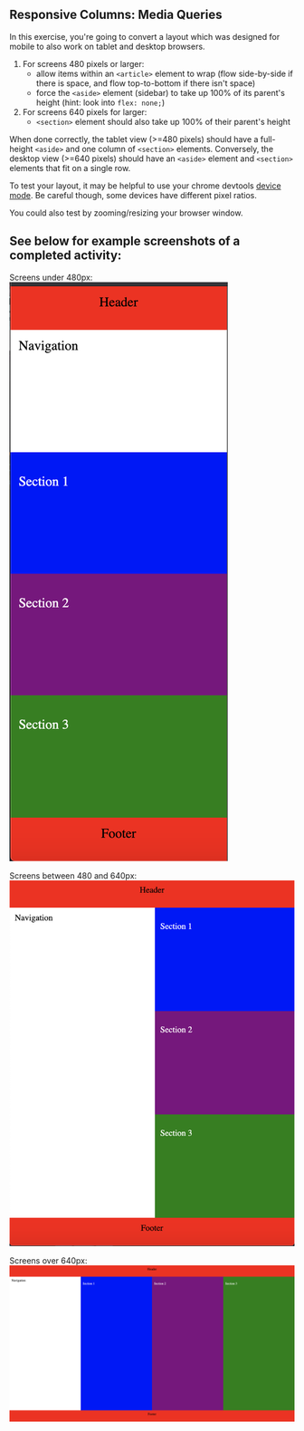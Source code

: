 ## Responsive Columns: Media Queries
In this exercise, you're going to convert a layout which was designed for mobile to also work on tablet and desktop browsers.

1.  For screens 480 pixels or larger:
    *   allow items within an `<article>` element to wrap (flow side-by-side if there is space, and flow top-to-bottom if there isn't space)
    *   force the `<aside>` element (sidebar) to take up 100% of its parent's height (hint: look into `flex: none;`)
2.  For screens 640 pixels for larger:
    *   `<section>` element should also take up 100% of their parent's height

When done correctly, the tablet view (>=480 pixels) should have a full-height `<aside>` and one column of `<section>` elements. Conversely, the desktop view (>=640 pixels) should have an `<aside>` element and `<section>` elements that fit on a single row.

To test your layout, it may be helpful to use your chrome devtools [device mode](https://developers.google.com/web/tools/chrome-devtools/device-mode). Be careful though, some devices have different pixel ratios.

You could also test by zooming/resizing your browser window.

## See below for example screenshots of a completed activity:

Screens under 480px:
![under 480px example](img/under480.png)

Screens between 480 and 640px:
![480 to 640px example](img/480to640.png)

Screens over 640px:
![over 640px example](img/over640.png)